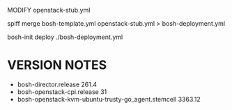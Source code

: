 MODIFY openstack-stub.yml

spiff merge bosh-template.yml openstack-stub.yml > bosh-deployment.yml

bosh-init deploy ./bosh-deployment.yml

# VERSION NOTES

* bosh-director.release 261.4
* bosh-openstack-cpi.release 31
* bosh-openstack-kvm-ubuntu-trusty-go_agent.stemcell 3363.12
